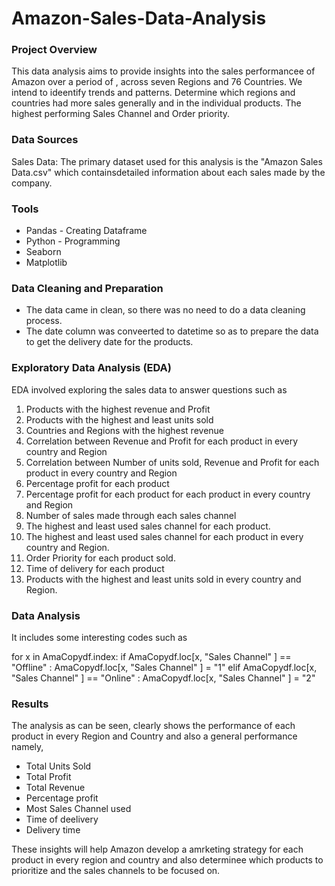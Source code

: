 # Amazon-Sales-Data-Analysis

### Project Overview

This data analysis aims to provide insights into the sales performancee of Amazon over a period of , across seven Regions and 76 Countries. We intend to ideentify trends and patterns. Determine which regions and countries had more sales generally and in the individual products. The highest performing Sales Channel and Order priority.

### Data Sources

Sales Data: The primary dataset used for this analysis is the "Amazon Sales Data.csv" which containsdetailed information about each sales made by the company.

### Tools 

- Pandas - Creating Dataframe
- Python - Programming
- Seaborn
- Matplotlib

### Data Cleaning and Preparation

- The data came in clean, so there was no need to do a data cleaning process. 
- The date column was conveerted to datetime so as to prepare the data to get the delivery date for the products.

### Exploratory Data Analysis (EDA)
EDA involved exploring the sales data to answer questions such as

1. Products with the highest revenue and Profit
2. Products with the highest and least units sold
3. Countries and Regions with the highest revenue
4. Correlation between Revenue and Profit for each product in every country and Region
5. Correlation between Number of units sold, Revenue and Profit for each product in every country and Region
6. Percentage profit for each product
7. Percentage profit for each product for each product in every country and Region
8. Number of sales made through each sales channel
9. The highest and least used sales channel for each product.
10. The highest and least used sales channel for each product in every country and Region.
11. Order Priority for each product sold.
12. Time of delivery for each product
13. Products with the highest and least units sold in every country and Region.

### Data Analysis
It includes some interesting codes such as

for x in AmaCopydf.index:
  if AmaCopydf.loc[x, "Sales Channel" ] == "Offline" :
    AmaCopydf.loc[x, "Sales Channel" ] = "1"
elif AmaCopydf.loc[x, "Sales Channel" ] == "Online" :
  AmaCopydf.loc[x, "Sales Channel" ] = "2"

### Results

The analysis as can be seen, clearly shows the performance of each product in every Region and Country and  also a general performance namely,

- Total Units Sold
- Total Profit
- Total Revenue
- Percentage profit
- Most Sales Channel used
- Time of deelivery
- Delivery time

These insights will help Amazon develop a amrketing strategy for each product in every region and country and also determinee which products to prioritize and the sales channels to be focused on.

